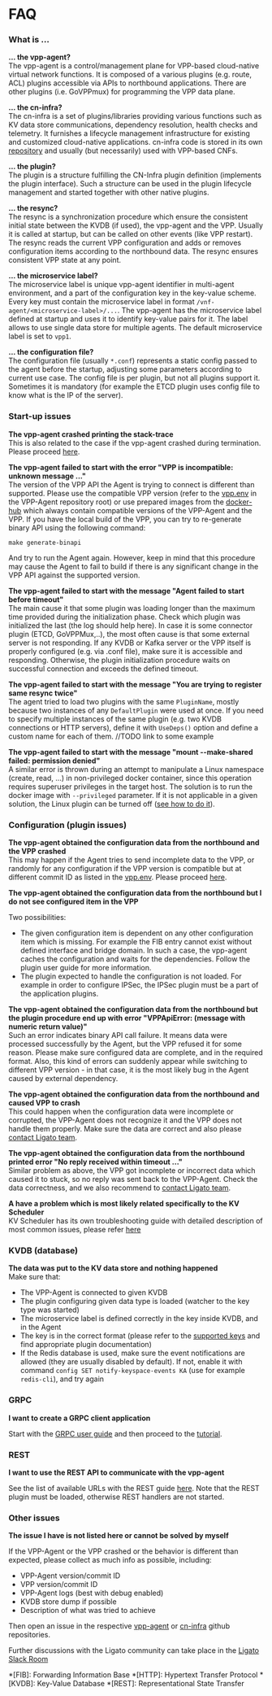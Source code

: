 # FAQ


### What is ...

**... the vpp-agent?**<br>
The vpp-agent is a control/management plane for VPP-based cloud-native virtual network functions. It is composed of a various plugins (e.g. route, ACL) plugins accessible via APIs to northbound applications. There are other plugins (i.e. GoVPPmux) for programming the VPP data plane.

**... the cn-infra?**<br>
The cn-infra is a set of plugins/libraries providing various functions such as KV data store communications, dependency resolution, health checks and telemetry. It furnishes a lifecycle management infrastructure for existing and customized cloud-native applications. cn-infra code is stored in its own [repository](https://github.com/ligato/cn-infra) and usually (but necessarily) used with VPP-based CNFs.

**... the plugin?**<br>
The plugin is a structure fulfilling the CN-Infra plugin definition (implements the plugin interface). Such a structure can be used in the plugin lifecycle management and started together with other native plugins.

**... the resync?**<br>
The resync is a synchronization procedure which ensure the consistent initial state between the KVDB (if used), the vpp-agent and the VPP. Usually it is called at startup, but can be called on other events (like VPP restart). The resync reads the current VPP configuration and adds or removes configuration items according to the northbound data. The resync ensures consistent VPP state at any point.  

**... the microservice label?**<br>
The microservice label is unique vpp-agent identifier in multi-agent environment, and a part of the configuration key in the key-value scheme. Every key must contain the microservice label in format `/vnf-agent/<microservice-label>/...`. The vpp-agent has the microservice label defined at startup and uses it to identify key-value pairs for it. The label allows to use single data store for multiple agents. The default microservice label is set to `vpp1`. 

**... the configuration file?**<br>
The configuration file (usually `*.conf`) represents a static config passed to the agent before the startup, adjusting some parameters according to current use case. The config file is per plugin, but not all plugins support it. Sometimes it is mandatory (for example the ETCD plugin uses config file to know what is the IP of the server).

### Start-up issues

**The vpp-agent crashed printing the stack-trace**<br>
This is also related to the case if the vpp-agent crashed during termination. Please proceed [here][not-listed-issue].

**The vpp-agent failed to start with the error "VPP is incompatible: unknown message ..."**<br>
The version of the VPP API the Agent is trying to connect is different than supported. Please use the compatible VPP version (refer to the [vpp.env][vpp-env] in the VPP-Agent repository root) or use prepared images from the [docker-hub][docker-hub] which always contain compatible versions of the VPP-Agent and the VPP.
If you have the local build of the VPP, you can try to re-generate binary API using the following command:
```
make generate-binapi
```
And try to run the Agent again. However, keep in mind that this procedure may cause the Agent to fail to build if there is any significant change in the VPP API against the supported version.

**The vpp-agent failed to start with the message "Agent failed to start before timeout"**<br>
The main cause it that some plugin was loading longer than the maximum time provided during the initialization phase. Check which plugin was initialized the last (the log should help here). In case it is some connector plugin (ETCD, GoVPPMux,..), the most often cause is that some external server is not responding. If any KVDB or Kafka server or the VPP itself is properly configured (e.g. via .conf file), make sure it is accessible and responding. Otherwise, the plugin initialization procedure waits on successful connection and exceeds the defined timeout. 

**The vpp-agent failed to start with the message "You are trying to register same resync twice"**<br>
The agent tried to load two plugins with the same `PluginName`, mostly because two instances of any `DefaultPlugin` were used at once. If you need to specify multiple instances of the same plugin (e.g. two KVDB connections or HTTP servers), define it with `UseDeps()` option and define a custom name for each of them. //TODO link to some example

**The vpp-agent failed to start with the message "mount --make-shared failed: permission denied"**<br>
A similar error is thrown during an attempt to manipulate a Linux namespace (create, read, ...) in non-privileged docker container, since this operation requires superuser privileges in the target host. The solution is to run the docker image with `--privileged` parameter. If it is not applicable in a given solution, the Linux plugin can be turned off ([see how to do it][linux-interface-plugin]).   

### Configuration (plugin issues)

**The vpp-agent obtained the configuration data from the northbound and the VPP crashed**<br>
This may happen if the Agent tries to send incomplete data to the VPP, or randomly for any configuration if the VPP version is compatible but at different commit ID as listed in the [vpp.env][vpp-env]. Please proceed [here][not-listed-issue].

**The vpp-agent obtained the configuration data from the northbound but I do not see configured item in the VPP**<br>

Two possibilities:

* The given configuration item is dependent on any other configuration item which is missing. For example the FIB entry cannot exist without defined interface and bridge domain. In such a case, the vpp-agent caches the configuration and waits for the dependencies. Follow the plugin user guide for more information. 
* The plugin expected to handle the configuration is not loaded. For example in order to configure IPSec, the IPSec plugin must be a part of the application plugins.

**The vpp-agent obtained the configuration data from the northbound but the plugin procedure end up with error "VPPApiError: (message with numeric return value)"**<br>
Such an error indicates binary API call failure. It means data were processed successfully by the Agent, but the VPP refused it for some reason. Please make sure configured data are complete, and in the required format. Also, this kind of errors can suddenly appear while switching to different VPP version - in that case, it is the most likely bug in the Agent caused by external dependency.

**The vpp-agent obtained the configuration data from the northbound and caused VPP to crash**<br>
This could happen when the configuration data were incomplete or corrupted, the VPP-Agent does not recognize it and the VPP does not handle them properly. Make sure the data are correct and also please [contact Ligato team][not-listed-issue].

**The vpp-agent obtained the configuration data from the northbound printed error "No reply received within timeout ..."**<br>
Similar problem as above, the VPP got incomplete or incorrect data which caused it to stuck, so no reply was sent back to the VPP-Agent. Check the data correctness, and we also recommend to [contact Ligato team][not-listed-issue].  

**A have a problem which is most likely related specifically to the KV Scheduler**<br>
KV Scheduler has its own troubleshooting guide with detailed description of most common issues, please refer [here][kvs-faq]

### KVDB (database)

**The data was put to the KV data store and nothing happened**<br>
Make sure that:

* The VPP-Agent is connected to given KVDB
* The plugin configuring given data type is loaded (watcher to the key type was started)
* The microservice label is defined correctly in the key inside KVDB, and in the Agent
* The key is in the correct format (please refer to the [supported keys][key-reference] and find appropriate plugin documentation)
* If the Redis database is used, make sure the event notifications are allowed (they are usually disabled by default). If not, enable it with command `config SET notify-keyspace-events KA` (use for example `redis-cli`), and try again

### GRPC

**I want to create a GRPC client application**

Start with the [GRPC user guide][grpc-plugin] and then proceed to the [tutorial][grpc-tutorial].

### REST

**I want to use the REST API to communicate with the vpp-agent**

See the list of available URLs with the REST guide [here][rest-api]. Note that the REST plugin must be loaded, otherwise REST handlers are not started.


### Other issues

**The issue I have is not listed here or cannot be solved by myself**

If the VPP-Agent or the VPP crashed or the behavior is different than expected, please collect as much info as possible, including:

* VPP-Agent version/commit ID
* VPP version/commit ID
* VPP-Agent logs (best with debug enabled)
* KVDB store dump if possible
* Description of what was tried to achieve

Then open an issue in the respective [vpp-agent](https://github.com/ligato/vpp-agent/issues)  or [cn-infra](https://github.com/ligato/cn-infra/issues) github repositories.

Further discussions with the Ligato community can take place in the [Ligato Slack Room](https://ligato.slack.com/)

[docker-hub]: https://hub.docker.com/r/ligato/vpp-agent
[grpc-plugin]: ../plugins/connection-plugins.md#grpc-plugin
[grpc-tutorial]: ../tutorials/08_grpc-tutorial.md
[key-reference]: ../user-guide/reference.md
[kvs-faq]: ../developer-guide/kvs-troubleshooting.md
[linux-interface-plugin]: ../plugins/linux-plugins.md#interface-plugin
[not-listed-issue]: faq.md#other-issues
[rest-api]: ../plugins/connection-plugins/#supported-urls
[vpp-env]: https://github.com/ligato/vpp-agent/blob/master/vpp.env


*[FIB]: Forwarding Information Base
*[HTTP]: Hypertext Transfer Protocol
*[KVDB]: Key-Value Database
*[REST]: Representational State Transfer











